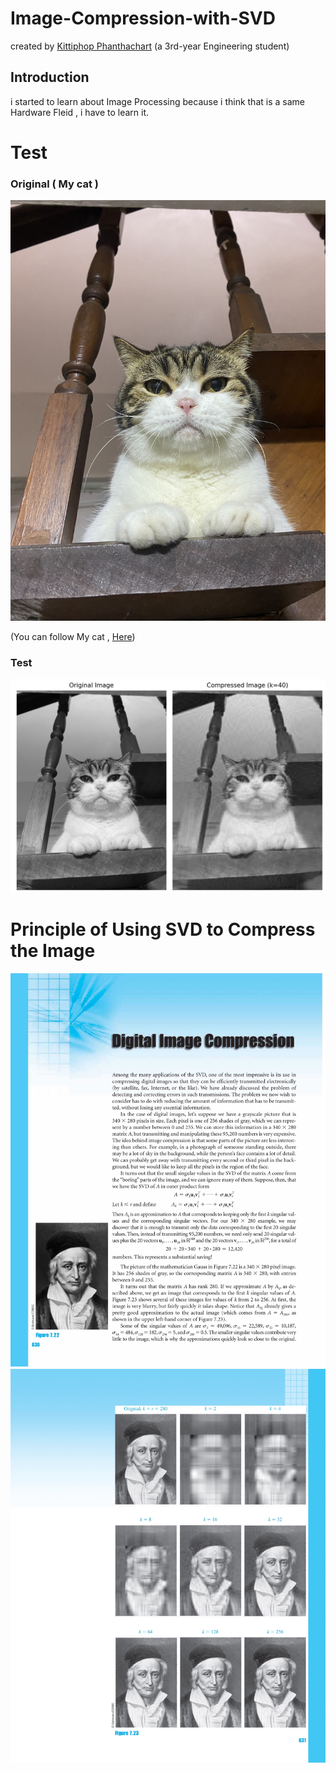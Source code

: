 # Image-Compression-with-SVD
created by [Kittiphop Phanthachart](https://bento.me/mac-kittiphop) (a 3rd-year Engineering student)

## Introduction
   i started to learn about Image Processing because i think that is a same Hardware Fleid , i have to learn it.


# Test

### Original ( My cat )

![pic1](https://github.com/XACKIES/Image-Compression-with-SVD/blob/main/Maku.jpg)

(You can follow My cat , [Here](https://www.instagram.com/makufatboy/))


### Test 
![pic2](https://github.com/XACKIES/Image-Compression-with-SVD/blob/main/Doc/Screenshot%202025-01-18%20123111.png)


# Principle of Using SVD to Compress the Image

![image1](https://github.com/XACKIES/Image-Compression-with-SVD/blob/main/Doc/image1.jpg)
![image2](https://github.com/XACKIES/Image-Compression-with-SVD/blob/main/Doc/image2.jpg)

